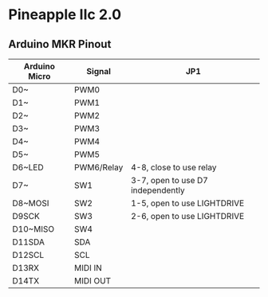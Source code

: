 # Pineapple IIc 2.0

## Arduino MKR Pinout

| Arduino Micro | Signal     | JP1                               |
|---------------|------------|-----------------------------------|
| D0~           | PWM0       |                                   |
| D1~           | PWM1       |                                   |
| D2~           | PWM2       |                                   |
| D3~           | PWM3       |                                   |
| D4~           | PWM4       |                                   |
| D5~           | PWM5       |                                   |
| D6~LED        | PWM6/Relay | 4-8, close to use relay           |
| D7~           | SW1        | 3-7, open to use D7 independently |
| D8~MOSI       | SW2        | 1-5, open to use LIGHTDRIVE       |
| D9SCK         | SW3        | 2-6, open to use LIGHTDRIVE       |
| D10~MISO      | SW4        |                                   |
| D11SDA        | SDA        |                                   |
| D12SCL        | SCL        |                                   |
| D13RX         | MIDI IN    |                                   |
| D14TX         | MIDI OUT   |                                   |

